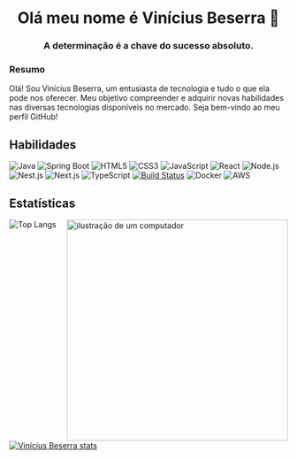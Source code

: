 <h1 align="center">Olá meu nome é Vinícius Beserra 👋</h1>
<h3 align="center">A determinação é a chave do sucesso absoluto.</h3>

<h3 align="left ">Resumo</h3>
<p align="left">

Olá! Sou Vinícius Beserra, um entusiasta de tecnologia e tudo o que ela pode nos oferecer. Meu objetivo compreender e adquirir novas habilidades nas diversas tecnologias disponíveis no mercado. Seja bem-vindo ao meu perfil GitHub!

## Habilidades
![Java](https://img.shields.io/badge/Java-007396?logo=java&logoColor=white&style=flat) ![Spring Boot](https://img.shields.io/badge/Spring_Boot-6DB33F?logo=spring-boot&logoColor=white&style=flat) 
![HTML5](https://img.shields.io/badge/HTML5-E34F26?logo=html5&logoColor=white&style=flat) ![CSS3](https://img.shields.io/badge/CSS3-1572B6?logo=css3&logoColor=white&style=flat) 
![JavaScript](https://img.shields.io/badge/JavaScript-F7DF1E?logo=javascript&logoColor=black&style=flat) ![React](https://img.shields.io/badge/React-61DAFB?logo=react&logoColor=white&style=flat) 
![Node.js](https://img.shields.io/badge/Node.js-339933?logo=node.js&logoColor=white&style=flat) ![Nest.js](https://img.shields.io/badge/Nest.js-E0234E?logo=nestjs&logoColor=white&style=flat) 
![Next.js](https://img.shields.io/badge/Next.js-000000?logo=nextdotjs&logoColor=white&style=flat) ![TypeScript](https://img.shields.io/badge/TypeScript-3178C6?logo=typescript&logoColor=white&style=flat) [![Build Status](https://img.shields.io/badge/.NET-5C2D91?logo=.net&logoColor=white)](https://dotnet.microsoft.com/) 
![Docker](https://img.shields.io/badge/Docker-2496ED?logo=docker&logoColor=white&style=flat) ![AWS](https://img.shields.io/badge/AWS-FF9900?logo=amazonaws&logoColor=white&style=flat)

</p>




<p align="left">

## Estatísticas

<img src="https://raw.githubusercontent.com/MicaelliMedeiros/micaellimedeiros/master/image/computer-illustration.png" alt="ilustração de um computador" min-width="400px" max-width="400px" width="400px" align="right">

![Top Langs](https://github-readme-stats.vercel.app/api/top-langs/?username=ViniciusBeserraA&layout=compact&theme=dark&card_width=445#gh-dark-mode-only)
[![Vinícius Beserra stats](https://github-readme-stats.vercel.app/api?username=ViniciusBeserraA&show_icons=true&theme=dark&card_width=445#gh-dark-mode-only)](https://github.com/anuraghazra/github-readme-stats#gh-dark-mode-only)

</p>








